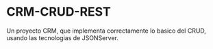# CRM-CRUD-REST
Un proyecto CRM, que implementa correctamente lo basico del CRUD, usando las tecnologias de JSONServer.
